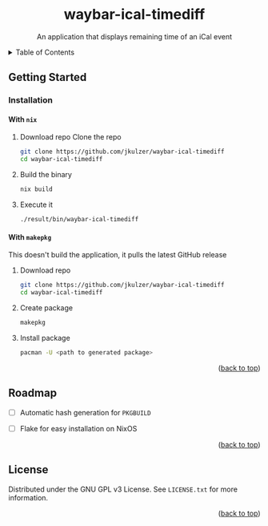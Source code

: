 <br />

<h1 align="center">waybar-ical-timediff</h1>

  <p align="center">
    An application that displays remaining time of an iCal event
    <br />
  </p>
</div>



<!-- TABLE OF CONTENTS -->
<details>
  <summary>Table of Contents</summary>
  <ol>
    <li>
      <a href="#getting-started">Getting Started</a>
      <ul>
        <li><a href="#installation">Installation</a></li>
      </ul>
    </li>
    <li><a href="#roadmap">Roadmap</a></li>
    <li><a href="#contributing">Contributing</a></li>
    <li><a href="#license">License</a></li>
    <li><a href="#contact">Contact</a></li>
    <li><a href="#acknowledgments">Acknowledgments</a></li>
  </ol>
</details>


<!-- GETTING STARTED -->
## Getting Started

### Installation

#### With `nix`

1. Download repo
    Clone the repo
    ```sh
    git clone https://github.com/jkulzer/waybar-ical-timediff
    cd waybar-ical-timediff
    ```

2. Build the binary
    ```sh
    nix build
    ```

3. Execute it
    ```
    ./result/bin/waybar-ical-timediff
    ```

#### With `makepkg`
This doesn't build the application, it pulls the latest GitHub release
1. Download repo
    ```sh
    git clone https://github.com/jkulzer/waybar-ical-timediff
    cd waybar-ical-timediff
    ```
2. Create package
    ```sh
    makepkg
    ```
3. Install package
    ```sh
    pacman -U <path to generated package>
    ```

<p align="right">(<a href="#top">back to top</a>)</p>



<!-- ROADMAP -->
## Roadmap

- [ ] Automatic hash generation for `PKGBUILD`
- [ ] Flake for easy installation on NixOS


<p align="right">(<a href="#top">back to top</a>)</p>


<!-- LICENSE -->
## License

Distributed under the GNU GPL v3 License. See `LICENSE.txt` for more information.

<p align="right">(<a href="#top">back to top</a>)</p>

